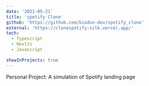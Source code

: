 ```yaml
---
date: '2021-05-21'
title: 'spotify Clone'
github: 'https://github.com/biodun-dev/spotify_clone'
external: 'https://clonespotify-silk.vercel.app/'
tech:
  - Typescript
  - NextJs
  - Javascript

showInProjects: true
---
```


Personal Project: A simulation of Spotify landing page

